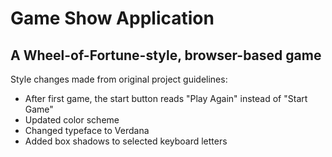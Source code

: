 # Game Show Application
## A Wheel-of-Fortune-style, browser-based game

Style changes made from original project guidelines:
- After first game, the start button reads "Play Again" instead of "Start Game"
- Updated color scheme
- Changed typeface to Verdana
- Added box shadows to selected keyboard letters